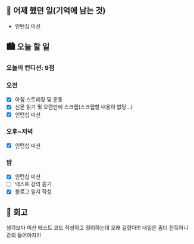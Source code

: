 ## 🌃 어제 했던 일(기억에 남는 것)

- 인턴십 미션

## 🏙️ 오늘 할 일

### 오늘의 컨디션: 9점

### 오전

- [x] 아침 스트레칭 및 운동
- [x] 신문 읽기 및 오랜만에 스크랩(스크랩할 내용이 없당...)
- [x] 인턴십 미션

### 오후~저녁

- [x] 인턴십 미션

### 밤

- [x] 인턴십 미션
- [ ] 넥스트 강의 듣기
- [x] 블로그 일지 작성

## 🌆 회고

생각보다 미션 테스트 코드 작성하고 정리하는데 오래 걸렸다!!! 내일은 좀더 진득하니 강의 들어야지!!!
